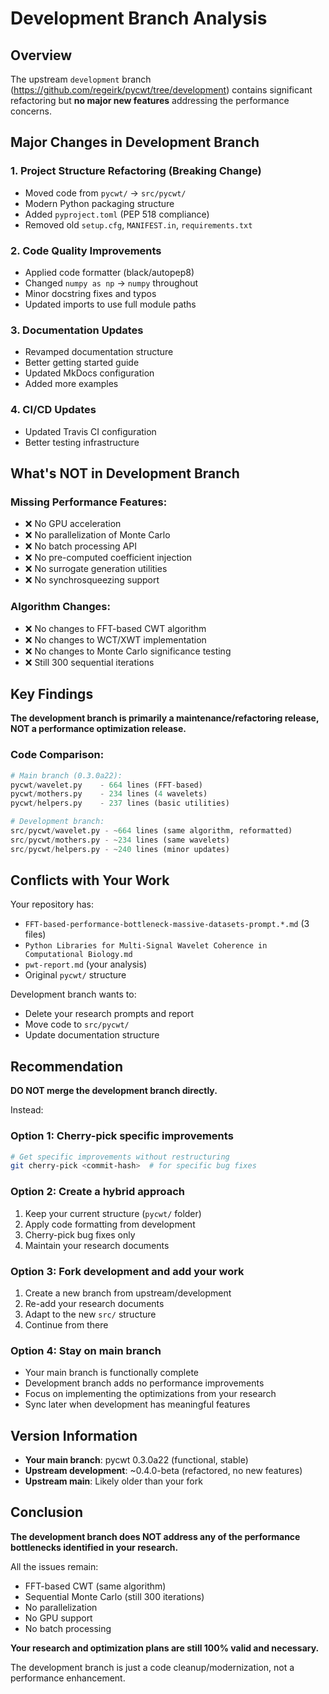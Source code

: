 # Development Branch Analysis

## Overview
The upstream `development` branch (https://github.com/regeirk/pycwt/tree/development) contains significant refactoring but **no major new features** addressing the performance concerns.

## Major Changes in Development Branch

### 1. **Project Structure Refactoring** (Breaking Change)
- Moved code from `pycwt/` → `src/pycwt/`
- Modern Python packaging structure
- Added `pyproject.toml` (PEP 518 compliance)
- Removed old `setup.cfg`, `MANIFEST.in`, `requirements.txt`

### 2. **Code Quality Improvements**
- Applied code formatter (black/autopep8)
- Changed `numpy as np` → `numpy` throughout
- Minor docstring fixes and typos
- Updated imports to use full module paths

### 3. **Documentation Updates**
- Revamped documentation structure
- Better getting started guide
- Updated MkDocs configuration
- Added more examples

### 4. **CI/CD Updates**
- Updated Travis CI configuration
- Better testing infrastructure

## What's NOT in Development Branch

### Missing Performance Features:
- ❌ No GPU acceleration
- ❌ No parallelization of Monte Carlo
- ❌ No batch processing API
- ❌ No pre-computed coefficient injection
- ❌ No surrogate generation utilities
- ❌ No synchrosqueezing support

### Algorithm Changes:
- ❌ No changes to FFT-based CWT algorithm
- ❌ No changes to WCT/XWT implementation  
- ❌ No changes to Monte Carlo significance testing
- ❌ Still 300 sequential iterations

## Key Findings

**The development branch is primarily a maintenance/refactoring release, NOT a performance optimization release.**

### Code Comparison:
```python
# Main branch (0.3.0a22):
pycwt/wavelet.py    - 664 lines (FFT-based)
pycwt/mothers.py    - 234 lines (4 wavelets)
pycwt/helpers.py    - 237 lines (basic utilities)

# Development branch:
src/pycwt/wavelet.py - ~664 lines (same algorithm, reformatted)
src/pycwt/mothers.py - ~234 lines (same wavelets)
src/pycwt/helpers.py - ~240 lines (minor updates)
```

## Conflicts with Your Work

Your repository has:
- `FFT-based-performance-bottleneck-massive-datasets-prompt.*.md` (3 files)
- `Python Libraries for Multi-Signal Wavelet Coherence in Computational Biology.md`
- `pwt-report.md` (your analysis)
- Original `pycwt/` structure

Development branch wants to:
- Delete your research prompts and report
- Move code to `src/pycwt/`
- Update documentation structure

## Recommendation

**DO NOT merge the development branch directly.**

Instead:

### Option 1: Cherry-pick specific improvements
```bash
# Get specific improvements without restructuring
git cherry-pick <commit-hash>  # for specific bug fixes
```

### Option 2: Create a hybrid approach
1. Keep your current structure (`pycwt/` folder)
2. Apply code formatting from development
3. Cherry-pick bug fixes only
4. Maintain your research documents

### Option 3: Fork development and add your work
1. Create a new branch from upstream/development
2. Re-add your research documents
3. Adapt to the new `src/` structure
4. Continue from there

### Option 4: Stay on main branch
- Your main branch is functionally complete
- Development branch adds no performance improvements
- Focus on implementing the optimizations from your research
- Sync later when development has meaningful features

## Version Information

- **Your main branch**: pycwt 0.3.0a22 (functional, stable)
- **Upstream development**: ~0.4.0-beta (refactored, no new features)
- **Upstream main**: Likely older than your fork

## Conclusion

**The development branch does NOT address any of the performance bottlenecks identified in your research.**

All the issues remain:
- FFT-based CWT (same algorithm)
- Sequential Monte Carlo (still 300 iterations)
- No parallelization
- No GPU support
- No batch processing

**Your research and optimization plans are still 100% valid and necessary.**

The development branch is just a code cleanup/modernization, not a performance enhancement.
